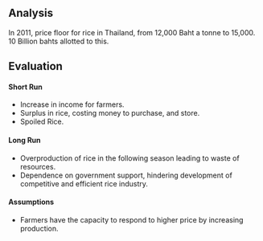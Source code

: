 ## Analysis
In 2011, price floor for rice in Thailand, from 12,000 Baht a tonne to 15,000. 10 Billion bahts allotted to this.
## Evaluation
#### Short Run
- Increase in income for farmers.
- Surplus in rice, costing money to purchase, and store.
- Spoiled Rice.
#### Long Run
- Overproduction of rice in the following season leading to waste of resources.
- Dependence on government support, hindering development of competitive and efficient rice industry.
#### Assumptions
- Farmers have the capacity to respond to higher price by increasing production.